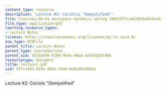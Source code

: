 ```yaml
---
content_type: resource
description: 'Lecture #2: Coriolis "Demystified"'
file: /courses/16-61-aerospace-dynamics-spring-2003/977ca433819ad54e3da08c6a9914b64a_lecture2.pdf
file_type: application/pdf
learning_resource_types:
- Lecture Notes
license: https://creativecommons.org/licenses/by-nc-sa/4.0/
ocw_type: OCWFile
parent_title: Lecture Notes
parent_type: CourseSection
parent_uid: 3b192496-5160-9b4a-40a9-ad74d1bbf866
resourcetype: Document
title: lecture2.pdf
uid: 977ca433-819a-d54e-3da0-8c6a9914b64a
---
```

Lecture #2: Coriolis "Demystified"